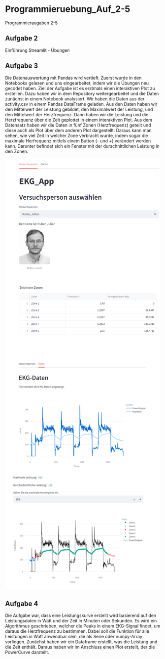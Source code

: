 # Programmieruebung_Auf_2-5
Programmieraugaben 2-5
## Aufgabe 2
Einführung Streamlit - Übungen  

## Aufgabe 3 
Die Datenauswertung mit Pandas wird vertieft. Zuerst wurde in den Notebooks gelesen und uns eingearbeitet, indem wir die Übungen neu gecodet haben. Ziel der Aufgabe ist es erstmals einen interaktiven Plot zu erstellen. 
Dazu haben wir in dem Repository weitergearbeitet und die Daten zunächst in einem Notebook analysiert. Wir haben die Daten aus der activity.csv in einem Pandas DataFrame geladen. Aus den Daten haben wir den Mittelwert der Leistung gebildet, den Maximalwert der Leistung, und den Mittelwert der Herzfrequenz. Dann haben wir die Leistung und die Herzfrequenz über die Zeit geplottet in einem interaktiven Plot. 
Aus dem Datensatz haben wir die Daten in fünf Zonen (Herzfrequenz) geteilt und diese auch als Plot über dem anderen Plot dargestellt. Daraus kann man sehen, wie viel Zeit in welcher Zone verbracht wurde, indem sogar die maximale Herfrequenz mittels einem Button (- und +) verändert werden kann. Darunter befindet sich ein Fenster mit der durschnittlichen Leistung in den Zonen. 

![alt text](image.png)
![alt text](<Screenshot 2025-06-04 220542.png>)
![alt text](<Screenshot 2025-06-04 220533.png>)
![alt text](<Screenshot 2025-06-04 220504.png>)

## Aufgabe 4 
Die Aufgabe war, dass eine Leistungskurve erstellt wird basierend auf den Leistungsdaten in Watt und der Zeit in Minuten oder Sekunden. Es wird ein Algorithmus geschrieben, welcher die Peaks in einem EKG-Signal findet, um daraus die Herzfrequenz zu bestimmen. Dabei soll die Funktion für alle Leistungen in Watt anwendbar sein, die als Serie oder numpy-Array vorliegen. 
Zunächst haben wir ein Dataframe erstellt, was die Leistung und die Zeit enthält. Daraus haben wir im Anschluss einen Plot erstellt, der die PowerCurve darstellt. 
 